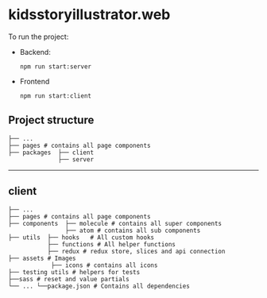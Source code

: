# kidsstoryillustrator.web

To run the project:
 - Backend:
    ```
    npm run start:server
    ```
 - Frontend
    ```
    npm run start:client
    ```

## Project structure

  
    ├── ...
    ├── pages # contains all page components
    ├── packages  ├── client
                  ├── server
    
                  
---------------------------------
client
---------------------------------
    ├── ...
    ├── pages # contains all page components
    ├── components  ├── molecule # contains all super components
                    ├── atom # contains all sub components
    ├── utils  ├── hooks   # All custom hooks
               ├── functions # All helper functions
               ├── redux # redux store, slices and api connection
    ├── assets # Images
                ├── icons # contains all icons
    ├── testing utils # helpers for tests
    ├──sass # reset and value partials
    └── ... └──package.json # Contains all dependencies
    
    


 
  
